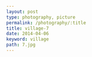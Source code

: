 ```yaml
---
layout: post
type: photography, picture
permalink: /photography/:title
title: village-7
date: 2014-04-06
keyword: village
path: 7.jpg
---
```




